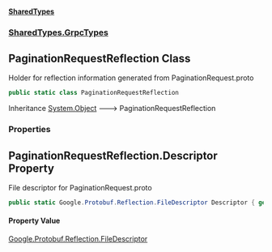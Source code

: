 #### [SharedTypes](index.md 'index')
### [SharedTypes.GrpcTypes](SharedTypes.GrpcTypes.md 'SharedTypes.GrpcTypes')

## PaginationRequestReflection Class

Holder for reflection information generated from PaginationRequest.proto

```csharp
public static class PaginationRequestReflection
```

Inheritance [System.Object](https://docs.microsoft.com/en-us/dotnet/api/System.Object 'System.Object') &#129106; PaginationRequestReflection
### Properties

<a name='SharedTypes.GrpcTypes.PaginationRequestReflection.Descriptor'></a>

## PaginationRequestReflection.Descriptor Property

File descriptor for PaginationRequest.proto

```csharp
public static Google.Protobuf.Reflection.FileDescriptor Descriptor { get; }
```

#### Property Value
[Google.Protobuf.Reflection.FileDescriptor](https://docs.microsoft.com/en-us/dotnet/api/Google.Protobuf.Reflection.FileDescriptor 'Google.Protobuf.Reflection.FileDescriptor')